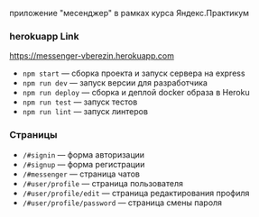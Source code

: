 приложение "месенджер" в рамках курса Яндекс.Практикум

### herokuapp Link
https://messenger-vberezin.herokuapp.com

- `npm start` — сборка проекта и запуск сервера на express
- `npm run dev` — запуск версии для разработчика
- `npm run deploy` — сборка и деплой docker образа в Heroku
- `npm run test` — запуск тестов
- `npm run lint` — запуск линтеров

### Страницы
- `/#signin` — форма авторизации
- `/#signup` — форма регистрации
- `/#messenger` — страница чатов
- `/#user/profile` — страница пользователя
- `/#user/profile/edit` — страница редактирования профиля
- `/#user/profile/password` — страница смены пароля
